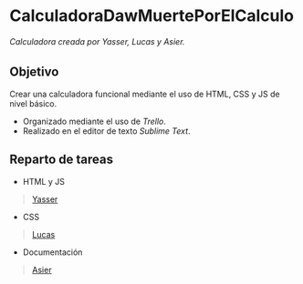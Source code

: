 # CalculadoraDawMuertePorElCalculo
###### Calculadora creada por Yasser, Lucas y Asier.
## Objetivo
Crear una calculadora funcional mediante el uso de HTML, CSS y JS de nivel básico. 
- Organizado mediante el uso de *Trello*.
- Realizado en el editor de texto *Sublime Text*.
## Reparto de tareas
- HTML y JS
> [Yasser](https://github.com/Yasser0618)
- CSS
> [Lucas](https://github.com/lukylu)
- Documentación
> [Asier](https://github.com/asiergutierrez)
